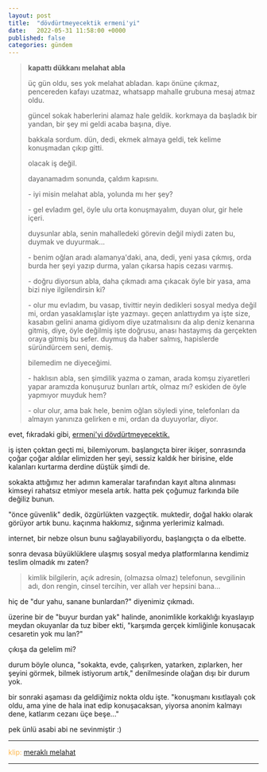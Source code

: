 ```yaml
---
layout: post
title:  "dövdürtmeyecektik ermeni'yi"
date:   2022-05-31 11:58:00 +0000
published: false
categories: gündem
---
```

> **kapattı dükkanı melahat abla**
>
> üç gün oldu, ses yok melahat abladan. kapı önüne çıkmaz, pencereden kafayı uzatmaz, whatsapp mahalle grubuna mesaj atmaz oldu.
> 
> güncel sokak haberlerini alamaz hale geldik. korkmaya da başladık bir yandan, bir şey mi geldi acaba başına, diye.
> 
> bakkala sordum. dün, dedi, ekmek almaya geldi, tek kelime konuşmadan çıkıp gitti.
> 
> olacak iş değil.
> 
> dayanamadım sonunda, çaldım kapısını.
> 
> \- iyi misin melahat abla, yolunda mı her şey?
> 
> \- gel evladım gel, öyle ulu orta konuşmayalım, duyan olur, gir hele içeri.
> 
> duysunlar abla, senin mahalledeki görevin değil miydi zaten bu, duymak ve duyurmak...
> 
> \- benim oğlan aradı alamanya'daki, ana, dedi, yeni yasa çıkmış, orda burda her şeyi yazıp durma, yalan çıkarsa hapis cezası varmış.
> 
> \- doğru diyorsun abla, daha çıkmadı ama çıkacak öyle bir yasa, ama bizi niye ilgilendirsin ki?
> 
> \- olur mu evladım, bu vasap, tivittir neyin dedikleri sosyal medya değil mi, ordan yasaklamışlar işte yazmayı. geçen anlattıydım ya işte size, kasabın gelini anama gidiyom diye uzatmalısını da alıp deniz kenarına gitmiş, diye, öyle değilmiş işte doğrusu, anası hastaymış da gerçekten oraya gitmiş bu sefer. duymuş da haber salmış, hapislerde süründürcem seni, demiş.
> 
> bilemedim ne diyeceğimi.
> 
> \- haklısın abla, sen şimdilik yazma o zaman, arada komşu ziyaretleri yapar aramızda konuşuruz bunları artık, olmaz mı? eskiden de öyle yapmıyor muyduk hem?
> 
> \- olur olur, ama bak hele, benim oğlan söyledi yine, telefonları da almayın yanınıza gelirken e mi, ordan da duyuyorlar, diyor.

evet, fıkradaki gibi, [ermeni'yi dövdürtmeyecektik.](https://www.youtube.com/watch?v=RrSkv6y_A8E)

iş işten çoktan geçti mi, bilemiyorum. başlangıçta birer ikişer, sonrasında çoğar çoğar aldılar elimizden her şeyi, sessiz kaldık her birisine, elde kalanları kurtarma derdine düştük şimdi de.

sokakta attığımız her adımın kameralar tarafından kayıt altına alınması kimseyi rahatsız etmiyor mesela artık. hatta pek çoğumuz farkında bile değiliz bunun.

"önce güvenlik" dedik, özgürlükten vazgeçtik. muktedir, doğal hakkı olarak görüyor artık bunu. kaçınma hakkımız, sığınma yerlerimiz kalmadı.

internet, bir nebze olsun bunu sağlayabiliyordu, başlangıçta o da elbette.

sonra devasa büyüklüklere ulaşmış sosyal medya platformlarına kendimiz teslim olmadık mı zaten?
> kimlik bilgilerin, açık adresin, (olmazsa olmaz) telefonun, sevgilinin adı, don rengin, cinsel tercihin, ver allah ver hepsini bana...

hiç de "dur yahu, sanane bunlardan?" diyenimiz çıkmadı.

üzerine bir de "buyur burdan yak" halinde, anonimlikle korkaklığı kıyaslayıp meydan okuyanlar da tuz biber ekti, "karşımda gerçek kimliğinle konuşacak cesaretin yok mu lan?"

çıkışa da gelelim mi?

durum böyle olunca, "sokakta, evde, çalışırken, yatarken, zıplarken, her şeyini görmek, bilmek istiyorum artık," denilmesinde olağan dışı bir durum yok.

bir sonraki aşaması da geldiğimiz nokta oldu işte. "konuşmanı kısıtlayalı çok oldu, ama yine de hala inat edip konuşacaksan, yiyorsa anonim kalmayı dene, katlarım cezanı üçe beşe..."

pek ünlü asabi abi ne sevinmiştir :)






---
<span style="color:#ffb84d">klip:</span> [meraklı melahat](https://www.youtube.com/watch?v=dj6vvbVQghw)

---
